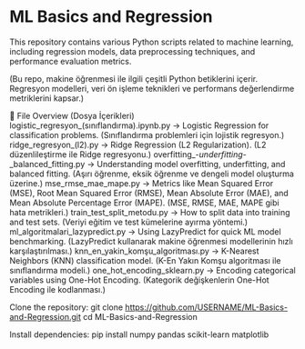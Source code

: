 # ML Basics and Regression
This repository contains various Python scripts related to machine learning, including regression models, data preprocessing techniques, and performance evaluation metrics.

(Bu repo, makine öğrenmesi ile ilgili çeşitli Python betiklerini içerir. Regresyon modelleri, veri ön işleme teknikleri ve performans değerlendirme metriklerini kapsar.)

📂 File Overview (Dosya İçerikleri)
logistic_regresyon_(sınıflandırma).ipynb.py → Logistic Regression for classification problems. (Sınıflandırma problemleri için lojistik regresyon.)
ridge_regresyon_(l2).py → Ridge Regression (L2 Regularization). (L2 düzenlileştirme ile Ridge regresyonu.)
overfitting_-_underfitting_-_balanced_fitting.py → Understanding model overfitting, underfitting, and balanced fitting. (Aşırı öğrenme, eksik öğrenme ve dengeli model oluşturma üzerine.)
mse_rmse_mae_mape.py → Metrics like Mean Squared Error (MSE), Root Mean Squared Error (RMSE), Mean Absolute Error (MAE), and Mean Absolute Percentage Error (MAPE). (MSE, RMSE, MAE, MAPE gibi hata metrikleri.)
train_test_split_metodu.py → How to split data into training and test sets. (Veriyi eğitim ve test kümelerine ayırma yöntemi.)
ml_algoritmalari_lazypredict.py → Using LazyPredict for quick ML model benchmarking. (LazyPredict kullanarak makine öğrenmesi modellerinin hızlı karşılaştırılması.)
knn_en_yakin_komşu_algoritması.py → K-Nearest Neighbors (KNN) classification model. (K-En Yakın Komşu algoritması ile sınıflandırma modeli.)
one_hot_encoding_sklearn.py → Encoding categorical variables using One-Hot Encoding. (Kategorik değişkenlerin One-Hot Encoding ile kodlanması.)

Clone the repository:
git clone https://github.com/USERNAME/ML-Basics-and-Regression.git
cd ML-Basics-and-Regression

Install dependencies:
pip install numpy pandas scikit-learn matplotlib
